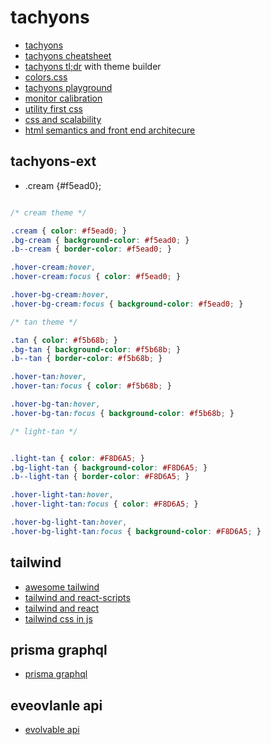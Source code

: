 # tachyons

- [tachyons](http://tachyons.io/)
- [tachyons cheatsheet](https://roperzh.github.io/tachyons-cheatsheet/)
- [tachyons tl;dr](https://tachyons-tldr.now.sh/#/classes) with theme builder
- [colors.css](https://clrs.cc/)
- [tachyons playground](https://www.tachyonstemplates.com/components/?selectedKind=AboutPages&selectedStory=AboutUs&full=0&down=0&left=1&panelRight=0)
- [monitor calibration](http://www.lagom.nl/lcd-test/?)
- [utility first css](https://dotall.com/sessions/a-real-life-journey-into-the-opinionated-world-of-utility-first-css)
- [css and scalability](http://mrmrs.cc/writing/2016/03/24/scalable-css/)
- [html semantics and front end architecure](http://nicolasgallagher.com/about-html-semantics-front-end-architecture/)

## tachyons-ext

- .cream {#f5ead0};

```css

/* cream theme */

.cream { color: #f5ead0; }
.bg-cream { background-color: #f5ead0; }
.b--cream { border-color: #f5ead0; }

.hover-cream:hover,
.hover-cream:focus { color: #f5ead0; }

.hover-bg-cream:hover,
.hover-bg-cream:focus { background-color: #f5ead0; }

/* tan theme */

.tan { color: #f5b68b; }
.bg-tan { background-color: #f5b68b; }
.b--tan { border-color: #f5b68b; }

.hover-tan:hover,
.hover-tan:focus { color: #f5b68b; }

.hover-bg-tan:hover,
.hover-bg-tan:focus { background-color: #f5b68b; }

/* light-tan */


.light-tan { color: #F8D6A5; }
.bg-light-tan { background-color: #F8D6A5; }
.b--light-tan { border-color: #F8D6A5; }

.hover-light-tan:hover,
.hover-light-tan:focus { color: #F8D6A5; }

.hover-bg-light-tan:hover,
.hover-bg-light-tan:focus { background-color: #F8D6A5; }

```


## tailwind

- [awesome tailwind](https://github.com/aniftyco/awesome-tailwindcss)
- [tailwind and react-scripts](https://medium.com/@mikeeeeeeey/create-react-app-tailwind-css-feat-postcss-631d9e33ba8c)
- [tailwind and react](https://itnext.io/how-to-use-tailwind-css-with-react-16e9d478b8b1)
- [tailwind css in js](https://wetainment.com/articles/tailwind-css-in-js/)

## prisma graphql

- [prisma graphql](https://wetainment.com/revealing-prismagraphql-magic/)

## eveovlanle api

- [evolvable api](https://medium.com/@fagnerbrack/to-create-an-evolvable-api-stop-thinking-about-urls-2ad8b4cc208e)
